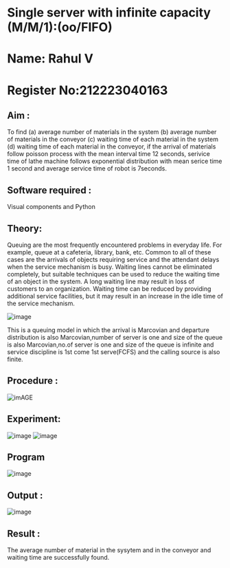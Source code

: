 # Single server with infinite capacity (M/M/1):(oo/FIFO)

# Name: Rahul V
# Register No:212223040163

## Aim :
To find (a) average number of materials in the system (b) average number of materials in the conveyor (c) waiting time of each material in the system (d) waiting time of each material in the conveyor, if the arrival  of materials follow poisson process with the mean interval time 12 seconds, serivice time of lathe machine follows exponential distribution with mean serice time 1 second and average service time of robot is 7seconds.

## Software required :
Visual components and Python

## Theory:
Queuing are the most frequently encountered problems in everyday life. For example, queue at a cafeteria, library, bank, etc. Common to all of these cases are the arrivals of objects requiring service and the attendant delays when the service mechanism is busy. Waiting lines cannot be eliminated completely, but suitable techniques can be used to reduce the waiting time of an object in the system. A long waiting line may result in loss of customers to an organization. Waiting time can be reduced by providing additional service facilities, but it may result in an increase in the idle time of the service mechanism.

![image](1.png)

This is a queuing model in which the arrival is Marcovian and departure distribution is also Marcovian,number of server is one and size of the queue is also Marcovian,no.of server is one and size of the queue is infinite and service discipline is 1st come 1st serve(FCFS) and the calling source is also finite.

## Procedure :

![imAGE](2.png)

## Experiment:

![image](https://github.com/RahulvVenugopal/Single-server-infinite-capacity---Markov-Model/assets/144132514/99644ba8-cdfe-45cc-b4b2-94efe1f1a27b)
![image](https://github.com/RahulvVenugopal/Single-server-infinite-capacity---Markov-Model/assets/144132514/3347b6f4-12d5-43da-9e09-e3b8a63a3c46)


 
## Program
![image](https://github.com/ramjan1729/Single-server-infinite-capacity---Markov-Model/assets/103921593/5f1fd58d-5929-4c51-89ea-4cef009e5bad)

## Output :

![image](https://github.com/RahulvVenugopal/Single-server-infinite-capacity---Markov-Model/assets/144132514/ce0a4fee-747d-48d4-95d2-ef713901bdcd)

## Result :

The average number of material in the sysytem and in the conveyor and waiting time are successfully found.
